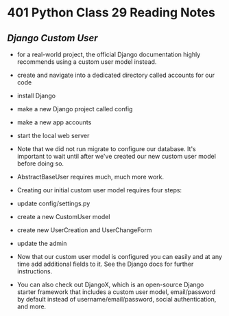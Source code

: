 # 401 Python Class 29 Reading Notes

## <i>Django Custom User</i>
- for a real-world project, the official Django documentation highly recommends using a custom user model instead.
- create and navigate into a dedicated directory called accounts for our code
- install Django
- make a new Django project called config
- make a new app accounts
- start the local web server
- Note that we did not run migrate to configure our database. It's important to wait until after we've created our new custom user model before doing so.
- AbstractBaseUser requires much, much more work.
- Creating our initial custom user model requires four steps:
- update config/settings.py
- create a new CustomUser model
- create new UserCreation and UserChangeForm
- update the admin
- Now that our custom user model is configured you can easily and at any time add additional fields to it. See the Django docs for further instructions.

- You can also check out DjangoX, which is an open-source Django starter framework that includes a custom user model, email/password by default instead of username/email/password, social authentication, and more.

